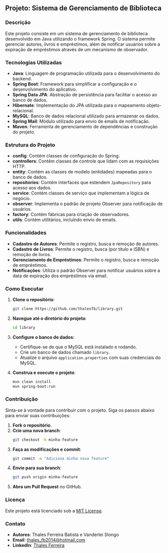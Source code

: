 ## Projeto: Sistema de Gerenciamento de Biblioteca

### Descrição

Este projeto consiste em um sistema de gerenciamento de biblioteca desenvolvido em Java utilizando o framework Spring. O sistema permite gerenciar autores, livros e empréstimos, além de notificar usuários sobre a expiração de empréstimos através de um mecanismo de observador.

### Tecnologias Utilizadas

- **Java**: Linguagem de programação utilizada para o desenvolvimento do backend.
- **Spring Boot**: Framework para simplificar a configuração e o desenvolvimento do aplicativo.
- **Spring Data JPA**: Abstração de persistência para facilitar o acesso ao banco de dados.
- **Hibernate**: Implementação do JPA utilizada para o mapeamento objeto-relacional.
- **MySQL**: Banco de dados relacional utilizado para armazenar os dados.
- **Spring Mail**: Módulo utilizado para envio de emails de notificação.
- **Maven**: Ferramenta de gerenciamento de dependências e construção do projeto.

### Estrutura do Projeto

- **config**: Contém classes de configuração do Spring.
- **controllers**: Contém classes de controle que lidam com as requisições HTTP.
- **entity**: Contém as classes de modelo (entidades) mapeadas para o banco de dados.
- **repositories**: Contém interfaces que estendem `JpaRepository` para acesso aos dados.
- **service**: Contém classes de serviço que implementam a lógica de negócio.
- **observer**: Implementa o padrão de projeto Observer para notificação de usuários.
- **factory**: Contém fábricas para criação de observadores.
- **utils**: Contém utilitários, incluindo envio de emails.

### Funcionalidades

- **Cadastro de Autores**: Permite o registro, busca e remoção de autores.
- **Cadastro de Livros**: Permite o registro, busca (por título e ISBN) e remoção de livros.
- **Gerenciamento de Empréstimos**: Permite o registro, busca e remoção de empréstimos.
- **Notificações**: Utiliza o padrão Observer para notificar usuários sobre a data de expiração dos empréstimos via email.

### Como Executar

1. **Clone o repositório**:
    ```bash
    git clone https://github.com/thalesfb/library.git
    ```

2. **Navegue até o diretório do projeto**:
    ```bash
    cd library
    ```

3. **Configure o banco de dados**:
    - Certifique-se de que o MySQL está instalado e rodando.
    - Crie um banco de dados chamado `library`.
    - Atualize o arquivo `application.properties` com suas credenciais do MySQL.

4. **Construa e execute o projeto**:
    ```bash
    mvn clean install
    mvn spring-boot:run
    ```

### Contribuição

Sinta-se à vontade para contribuir com o projeto. Siga os passos abaixo para enviar suas contribuições:

1. **Fork o repositório**.
2. **Crie uma nova branch**:
    ```bash
    git checkout -b minha-feature
    ```
3. **Faça as modificações e commit**:
    ```bash
    git commit -m "Adiciona minha nova feature"
    ```
4. **Envie para sua branch**:
    ```bash
    git push origin minha-feature
    ```
5. **Abra um Pull Request** no GitHub.

### Licença

Este projeto está licenciado sob a [MIT License](LICENSE).

### Contato

- **Autores**: Thales Ferreira Batista e Vanderlei Slongo
- **Email**: thales_fb2014@hotmail.com
- **LinkedIn**: [Thales Ferreira](https://www.linkedin.com/in/thalesfb96/)
